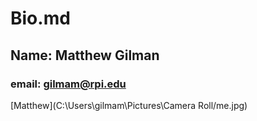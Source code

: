 # Bio.md
## Name: Matthew Gilman
### email: gilmam@rpi.edu 
[Matthew](C:\Users\gilmam\Pictures\Camera Roll/me.jpg)
